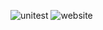 ![unitest](https://github.com/EpitechPromo2028/B-OOP-400-MAR-4-1-raytracer-selim.bouasker/actions/workflows/unitest.yml/badge.svg)
![website](https://github.com/EpitechPromo2028/B-OOP-400-MAR-4-1-raytracer-selim.bouasker/actions/workflows/unitest-criterion.yml/badge.svg)
